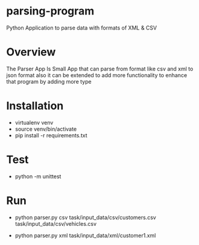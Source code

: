 # parsing-program
Python Application to parse data with formats of XML &amp; CSV
# Overview
The Parser App Is Small App that can parse from format like csv and xml to json format 
also it can be extended to add more functionality to enhance that program by adding more type

# Installation
- virtualenv venv
- source venv/bin/activate
- pip install -r requirements.txt
# Test
-  python -m unittest
# Run
- python parser.py csv task/input_data/csv/customers.csv task/input_data/csv/vehicles.csv

- python parser.py xml task/input_data/xml/customer1.xml
